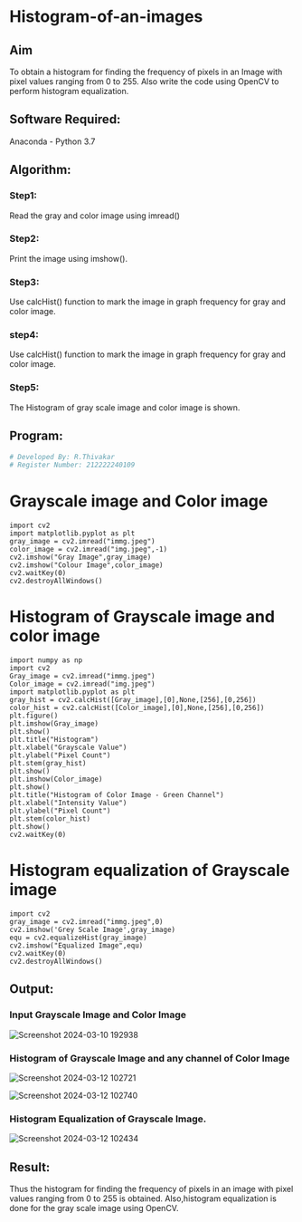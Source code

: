 # Histogram-of-an-images
## Aim
To obtain a histogram for finding the frequency of pixels in an Image with pixel values ranging from 0 to 255. Also write the code using OpenCV to perform histogram equalization.

## Software Required:
Anaconda - Python 3.7

## Algorithm:
### Step1:
Read the gray and color image using imread()

### Step2:
Print the image using imshow().



### Step3:
Use calcHist() function to mark the image in graph frequency for gray and color image.

### step4:
Use calcHist() function to mark the image in graph frequency for gray and color image.

### Step5:
The Histogram of gray scale image and color image is shown.


## Program:
```python
# Developed By: R.Thivakar
# Register Number: 212222240109
```
# Grayscale image and Color image
```
import cv2
import matplotlib.pyplot as plt
gray_image = cv2.imread("immg.jpeg")
color_image = cv2.imread("img.jpeg",-1)
cv2.imshow("Gray Image",gray_image)
cv2.imshow("Colour Image",color_image)
cv2.waitKey(0)
cv2.destroyAllWindows()
```
# Histogram of Grayscale image and color image
```
import numpy as np
import cv2
Gray_image = cv2.imread("immg.jpeg")
Color_image = cv2.imread("img.jpeg")
import matplotlib.pyplot as plt
gray_hist = cv2.calcHist([Gray_image],[0],None,[256],[0,256])
color_hist = cv2.calcHist([Color_image],[0],None,[256],[0,256])
plt.figure()
plt.imshow(Gray_image)
plt.show()
plt.title("Histogram")
plt.xlabel("Grayscale Value")
plt.ylabel("Pixel Count")
plt.stem(gray_hist)
plt.show()
plt.imshow(Color_image)
plt.show()
plt.title("Histogram of Color Image - Green Channel")
plt.xlabel("Intensity Value")
plt.ylabel("Pixel Count")
plt.stem(color_hist)
plt.show()
cv2.waitKey(0)
```
# Histogram equalization of Grayscale image
```
import cv2
gray_image = cv2.imread("immg.jpeg",0)
cv2.imshow('Grey Scale Image',gray_image)
equ = cv2.equalizeHist(gray_image)
cv2.imshow("Equalized Image",equ)
cv2.waitKey(0)
cv2.destroyAllWindows()
```

## Output:
### Input Grayscale Image and Color Image

![Screenshot 2024-03-10 192938](https://github.com/premalatha-sureshbabu/Histogram-of-an-images/assets/120620842/33ef503c-2ac2-4837-b296-4116f8f803d9)

### Histogram of Grayscale Image and any channel of Color Image

![Screenshot 2024-03-12 102721](https://github.com/premalatha-sureshbabu/Histogram-of-an-images/assets/120620842/8af5eb58-65ab-46b2-845e-36be7f8cd901)

![Screenshot 2024-03-12 102740](https://github.com/premalatha-sureshbabu/Histogram-of-an-images/assets/120620842/902d045a-a3dc-4d75-9f1c-2059cac663b8)


### Histogram Equalization of Grayscale Image.

![Screenshot 2024-03-12 102434](https://github.com/premalatha-sureshbabu/Histogram-of-an-images/assets/120620842/bf7aafa7-d9b9-4f86-9926-9ef6c9d15c78)


## Result: 
Thus the histogram for finding the frequency of pixels in an image with pixel values ranging from 0 to 255 is obtained. Also,histogram equalization is done for the gray scale image using OpenCV.
